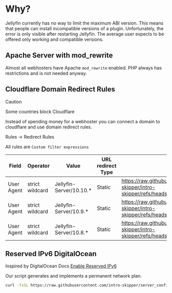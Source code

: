 # Why?

Jellyfin currently has no way to limit the maximum ABI version. This means that people can install incompatible versions of a plugin. Unfortunately, the error is only visible after restarting Jellyfin. The average user expects to be offered only working and compatible versions.

## Apache Server with mod_rewrite 

Almost all webhosters have Apache `mod_rewrite` enabled. PHP always has restrictions and is not needed anyway.

## Cloudflare Domain Redirect Rules

> [!CAUTION]
> Some countries block Cloudflare

Instead of spending money for a webhoster you can connect a domain to cloudflare and use domain redirect rules.

Rules -> Redirect Rules

All rules are `Custom filter expressions`

| **Field**  | **Operator**    | **Value**               | **URL redirect Type** | **URL**                                                                                      | Status code |
|------------|-----------------|-------------------------|-----------------------|----------------------------------------------------------------------------------------------|-------------|
| User Agent | strict wildcard | Jellyfin-Server/10.10.* | Static                | <https://raw.githubusercontent.com/intro-skipper/intro-skipper/refs/heads/10.10/manifest.json> | 302         |
| User Agent | strict wildcard | Jellyfin-Server/10.9.*  | Static                | <https://raw.githubusercontent.com/intro-skipper/intro-skipper/refs/heads/10.9/manifest.json>  | 302         |
| User Agent | strict wildcard | Jellyfin-Server/10.8.*  | Static                | <https://raw.githubusercontent.com/intro-skipper/intro-skipper/refs/heads/10.8/manifest.json>  | 302         |

## Reserved IPv6 DigitalOcean

Inspired by DigitalOcean Docs [Enable Reserved IPv6](https://docs.digitalocean.com/products/networking/reserved-ips/how-to/manually-enable/#enable-reserved-ipv6)

Our script generates and implements a permanent network plan.

```bash
curl -fsSL https://raw.githubusercontent.com/intro-skipper/server_configs/refs/heads/main/set_reserved_ipv6.sh | bash
```
